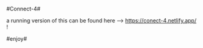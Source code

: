 #Connect-4#

a running version of this can be found here --> https://conect-4.netlify.app/ !

#enjoy#
